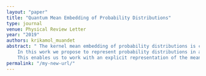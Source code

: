 ```yaml
---
layout: "paper"
title: "Quantum Mean Embedding of Probability Distributions"
type: journal
venue: Physical Review Letter
year: "2019"
authors: krikamol_muandet
abstract: " The kernel mean embedding of probability distributions is commonly used in machine learning as an injective mapping from distributions to functions in an infinite dimensional Hilbert space. It allows us, for example, to define a distance measure between probability distributions, called maximum mean discrepancy (MMD).
    In this work we propose to represent probability distributions in a pure quantum state of a system that is described by an infinite dimensional Hilbert space.
    This enables us to work with an explicit representation of the mean embedding, whereas classically one can only work implicitly with an infinite dimensional Hilbert space through the use of the kernel trick. We show how this explicit representation can speed up methods that rely on inner products of mean embeddings and discuss the theoretical and experimental challenges that need to be solved in order to achieve these speedups."
permalink: "/my-new-url/"
---
```

